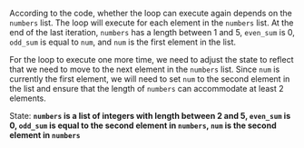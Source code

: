 According to the code, whether the loop can execute again depends on the `numbers` list. The loop will execute for each element in the `numbers` list. At the end of the last iteration, `numbers` has a length between 1 and 5, `even_sum` is 0, `odd_sum` is equal to `num`, and `num` is the first element in the list. 

For the loop to execute one more time, we need to adjust the state to reflect that we need to move to the next element in the `numbers` list. Since `num` is currently the first element, we will need to set `num` to the second element in the list and ensure that the length of `numbers` can accommodate at least 2 elements.

State: **`numbers` is a list of integers with length between 2 and 5, `even_sum` is 0, `odd_sum` is equal to the second element in `numbers`, `num` is the second element in `numbers`**